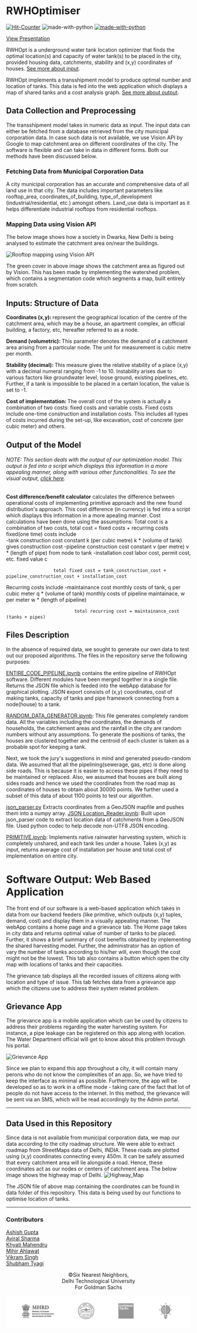 # RWHOptimiser


[![Hit-Counter](http://hits.dwyl.io/aviral36/RWHOptimiser.svg)](http://hits.dwyl.io/aviral36/RWHOptimiser) 
![made-with-python](https://img.shields.io/badge/Contributors-6-blue.svg)
[![made-with-python](https://img.shields.io/badge/Made%20with-Python-1f425f.svg)](https://www.python.org/)


[View Presentation](https://docs.google.com/presentation/d/1ab0oc-WsSwmTbChWk_8pl0WLWHiz80Aj56PJ07-EgZM/edit?usp=sharing)

RWHOpt is a underground water tank location optimizer that finds the optimal location(s) and capacity of water tank(s) to be placed in the city, provided housing data, catchments, stability and (x,y) coordinates of houses. [See more about input](#inputs-structure-of-data).

RWHOpt implements a transshipment model to produce optimal number and location of tanks. This data is fed into the web application which displays a map of shared tanks and a cost analysis graph. [See more about output](#output-of-the-model).

## Data Collection and Preprocessing

The transshipment model takes in numeric data as input. The input data can either be fetched from a database retrieved from the city municipal corporation data. In case such data is not available, we use Vision API by Google to map catchment area on different coordinates of the city. 
The software is flexible and can take in data in different forms. Both our methods have been discussed below.

### Fetching Data from Municipal Corporation Data

A city municipal corporation has an accurate and comprehensive data of all land use in that city. The data includes important parameters like rooftop_area, coordinates_of_building, type_of_development (industrial/residential, etc.) amongst others. Land_use data is important as it helps differentiate industrial rooftops from residential rooftops.

### Mapping Data using Vision API

The below image shows how a society in Dwarka, New Delhi is being analysed to estimate the catchment area on/near the buildings.

![Rooftop mapping using Vision API](https://github.com/aviral36/RWHOptimiser/blob/master/metadata/Webp.net-gifmaker.gif)

The green cover in above image shows the catchment area as figured out by Vision. This has been made by implementing the watershed problem, which contains a segmentation code which segments a map, built entirely from scratch. 

## Inputs: Structure of Data

<strong>Coordinates (x,y): </strong>represent the geographical location of the centre of the catchment area, which may be a house, an apartment complex, an official building, a factory, etc, hereafter referred to as a node.

<strong> Demand (volumetric): </strong> This parameter denotes the demand of a catchment area arising from a particular node. The unit for measurement is cubic metre per month.

<strong> Stability (decimal): </strong> This measure gives the relative stability of a place (x,y) with a decimal numeral ranging from -1 to 10. Instability arises due to various factors like groundwater level, loose ground, existing pipelines, etc. Further, if a tank is impossible to be placed in a certain location, the value is set to -1. 

<strong> Cost of implementation: </strong> The overall cost of the system is actually a combination of two costs: fixed costs and variable costs. Fixed costs include one-time construction and installation costs. This includes all types of costs incurred during the set-up, like excavation, cost of concrete (per cubic meter) and others. 

## Output of the Model 

###### NOTE: This section deals with the output of our optimization model. This output is fed into a script which displays this information in a more appealing manner, along with various other functionalities. To see the visual output, [click here](#software-output-web-based-application).

<strong> Cost difference/benefit calculator</strong> calculates the difference between operational costs of implementing primitive approach and the new found distribution's approach. This cost difference (in currency) is fed into a script which displays this information in a more apealing manner. Cost calculations have been done using the assumptions:
Total cost is a combination of two costs, 
total cost = fixed costs + recurring costs
fixed(one time) costs include  
                               -tank construction cost        constant k (per cubic metre)
                                                              k * (volume of tank) gives construction cost
                               -pipeline construction cost    constant v (per metre)
                                                              v * (length of pipe) from node to tank
                               -installation cost             labor cost, permit cost, etc.
                                                              fixed value c
                                                              
                      total fixed cost = tank_construction_cost + pipeline_construction_cost + installation_cost
                      
Recurring costs include         -maintainance cost            monthly costs of tank, q per cubic meter
                                                              q * (volume of tank)
                                                              monthly costs of pipeline maintainace, w per meter
                                                              w * (length of pipeline)
                                         
                              total recurring cost = maintainance_cost (tanks + pipes)


## Files Description

In the absence of required data, we sought to generate our own data to test out our proposed algorithms. The files in the repository serve the following purposes:

[ENTIRE_CODE_PIPELINE.ipynb](https://github.com/aviral36/RWHOptimiser/blob/master/pipeline/ENTIRE_CODE_PIPELINE.ipynb) contains the entire pipeline of RWHOpt software. Different modules have been merged together in a single file. Returns the JSON file which is feeded into the webApp database for graphical plotting. JSON export consists of (x,y) coordinates, cost of making tanks, capacity of tanks and pipe framework connecting from a node(house) to a tank.

[RANDOM_DATA_GENERATOR.ipynb](https://github.com/aviral36/RWHOptimiser/blob/master/RANDOM_DATA_GENERATOR.ipynb): This file generates completely random data. All the variables including the coordinates, the demands of households, the catchement areas and the rainfall in the city are random numbers without any assumptions. To generate the positions of tanks, the houses are clustered together and the centroid of each cluster is taken as a probable spot for keeping a tank.

Next, we took the jury's suggestions in mind and generated pseudo-random data. We assumed that all the pipelining(sewerage, gas, etc) is done along side roads. This is because it is easier to access these pipes if they need to be maintained or replaced. Also, we assumed that houses are built along sides roads and hence we used the coordinates from the road map as coordinates of houses to obtain about 30000 points. We further used a subset of this data of about 1100 points to test our algorithm.

[json_parser.py](https://github.com/aviral36/RWHOptimiser/blob/master/json_parser.py) Extracts coordinates from a GeoJSON mapfile and pushes them into a numpy array. 
[JSON Location_Reader.ipynb](https://github.com/aviral36/RWHOptimiser/blob/master/JSON_Location_Reader.ipynb): Built upon json_parser code to extract location data of catchments from a GeoJSON file. Used python codec to help decode non-UTF8 JSON encoding. 

[PRIMITIVE.ipynb](https://github.com/aviral36/RWHOptimiser/blob/master/PRIMITIVE.ipynb): Implements native rainwater harvesting system, which is completely unshared, and each tank lies under a house. Takes (x,y) as input, returns average cost of installation per house and total cost of implementation on entire city.


# Software Output: Web Based Application

The front end of our software is a web-based application which takes in data from our backend feeders (like primitive, which outputs (x,y) tuples, demand, cost) and display them in a visually appealing manner. The webApp contains a home page and a grievance tab.
The Home page takes in city data and returns optimal value of number of tanks to be placed. Further, it shows a brief summary of cost benefits obtained by implementing the shared harvesting model. Further, the administrator has an option of vary the number of tanks according to his/her will, even though the cost might not be the lowest. 
This tab also contains a button which open the city map with locations of tanks and their capacities. 

The grievance tab displays all the recorded issues of citizens along with location and type of issue. This tab fetches data from a grievance app which the citizens use to address their system related problem.

## Grievance App

The grievance app is a mobile application which can be used by citizens to address their problems regarding the water harvesting system. For instance, a pipe leakage can be registered on this app along with location. The Water Department official will get to know about this problem through his portal.
      
![Grievance App](https://github.com/aviral36/RWHOptimiser/blob/master/metadata/GrievanceApp.PNG)

Since we plan to expand this app throughout a city, it will contain many perons who do not know the complexities of an app. So, we have tried to keep the interface as minimal as possible. Furthermore, the app will be developed so as to work in a offline mode - taking care of the fact that lot of people do not have access to the internet. In this method, the grievance will be sent via an SMS, which will be read accordingly by the Admin portal.

<hr>

## Data Used in this Repository

Since data is not available from municipal corporation data, we map our data according to the city roadmap structure. 
We were able to extract roadmap from StreetMaps data of Delhi, INDIA. These roads are plotted using (x,y) coordinates connecting every 450m. It can be safely assumed that every catchment area will lie alongside a road. Hence, these coordinates act as our nodes or centers of catchment area. The below image shows the highway map of Delhi. 
![Highway_Map](https://github.com/aviral36/RWHOptimiser/blob/master/metadata/highway_map.png)

The JSON file of above map containing the coordinates can be found in data folder of this repository. This data is being used by our functions to optimise location of tanks.

<hr>

### Contributors

[Ashish Gupta](https://github.com/ashishgupta1350)<br>
[Aviral Sharma](https://github.com/aviral36)<br>
[Khyati Mahendru](https://github.com/KhyatiMahendru)<br>
[Mihir Ahlawat](https://github.com/mihirahlawat)<br>
[Vikram Singh](https://github.com/SinghVikram97)<br>
[Shubham Tyagi](https://github.com/shubhamtyagihkt)<br>

<p align='center'>
©Six Nearest Neighbors,<br>
Delhi Technological University<br>
For Goldman Sachs
</p>

<img align = "center" src = "https://github.com/aviral36/RWHOptimiser/blob/master/org_logos.PNG">
